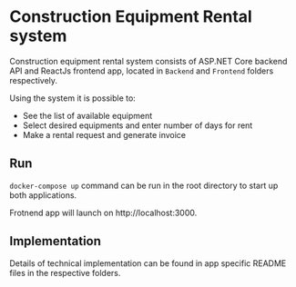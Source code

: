 # Construction Equipment Rental system

Construction equipment rental system consists of ASP.NET Core backend API and ReactJs frontend app, located in `Backend` and `Frontend` folders respectively.

Using the system it is possible to:

* See the list of available equipment
* Select desired equipments and enter number of days for rent
* Make a rental request and generate invoice

## Run

`docker-compose up` command can be run in the root directory to start up both applications. 

Frotnend app will launch on http://localhost:3000.

## Implementation

Details of technical implementation can be found in app specific README files in the respective folders.